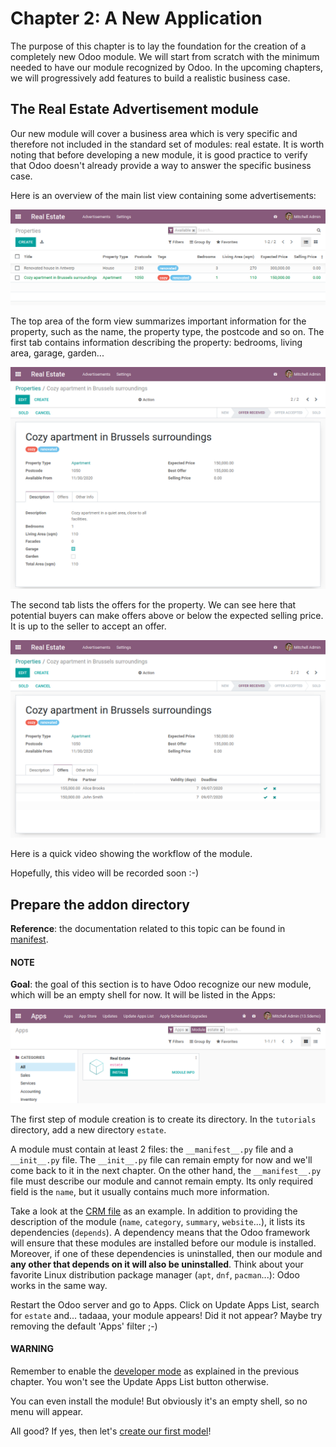 # Chapter 2: A New Application

The purpose of this chapter is to lay the foundation for the creation of a completely new Odoo module.
We will start from scratch with the minimum needed to have our module recognized by Odoo.
In the upcoming chapters, we will progressively add features to build a realistic business case.

## The Real Estate Advertisement module

Our new module will cover a business area which is very specific and therefore not included in the
standard set of modules: real estate. It is worth noting that before
developing a new module, it is good practice to verify that Odoo doesn't already provide a way
to answer the specific business case.

Here is an overview of the main list view containing some advertisements:

![List view 01](../../../_images/overview_list_view_01.png)

The top area of the form view summarizes important information for the property, such as the name,
the property type, the postcode and so on. The first tab contains information describing the
property: bedrooms, living area, garage, garden...

![Form view 01](../../../_images/overview_form_view_01.png)

The second tab lists the offers for the property. We can see here that potential buyers can make
offers above or below the expected selling price. It is up to the seller to accept an offer.

![Form view 02](../../../_images/overview_form_view_02.png)

Here is a quick video showing the workflow of the module.

Hopefully, this video will be recorded soon :-)

## Prepare the addon directory

**Reference**: the documentation related to this topic can be found in
[manifest](../../reference/backend/module.md#reference-module-manifest).

#### NOTE
**Goal**: the goal of this section is to have Odoo recognize our new module, which will
be an empty shell for now. It will be listed in the Apps:

![The new module appears in the list](../../../_images/app_in_list.png)

The first step of module creation is to create its directory. In the `tutorials`
directory, add a new directory `estate`.

A module must contain at least 2 files: the `__manifest__.py` file and a `__init__.py` file.
The `__init__.py` file can remain empty for now and we'll come back to it in the next chapter.
On the other hand, the `__manifest__.py` file must describe our module and cannot remain empty.
Its only required field is the `name`, but it usually contains much more information.

Take a look at the
[CRM file](https://github.com/odoo/odoo/blob/fc92728fb2aa306bf0e01a7f9ae1cfa3c1df0e10/addons/crm/__manifest__.py#L1-L67)
as an example. In addition to providing the description of the module (`name`, `category`,
`summary`, `website`...), it lists its dependencies (`depends`). A dependency means that the
Odoo framework will ensure that these modules are installed before our module is installed. Moreover, if
one of these dependencies is uninstalled, then our module and **any other that depends on it will also
be uninstalled**. Think about your favorite Linux distribution package manager
(`apt`, `dnf`, `pacman`...): Odoo works in the same way.

Restart the Odoo server and go to Apps. Click on Update Apps List, search for `estate` and...
tadaaa, your module appears! Did it not appear? Maybe try removing the default 'Apps' filter ;-)

#### WARNING
Remember to enable the [developer mode](../../../applications/general/developer_mode.md#developer-mode) as explained in the previous
chapter. You won't see the Update Apps List button otherwise.

You can even install the module! But obviously it's an empty shell, so no menu will appear.

All good? If yes, then let's [create our first model](03_basicmodel.md)!
